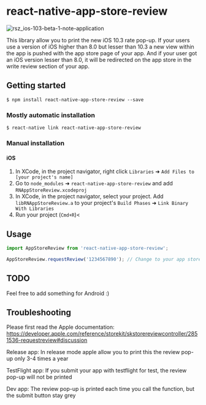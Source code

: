 
# react-native-app-store-review

![rsz_ios-103-beta-1-note-application](https://cloud.githubusercontent.com/assets/3551795/25345288/f78ff17e-2914-11e7-9939-8d2f6897bf7e.jpg)


This library allow you to print the new iOS 10.3 rate pop-up.
If your users use a version of iOS higher than 8.0 but lesser than 10.3 a new view within the app is pushed with the app store page of your app.
And if your user got an iOS version lesser than 8.0, it will be redirected on the app store in the write review section of your app.

## Getting started

`$ npm install react-native-app-store-review --save`

### Mostly automatic installation

`$ react-native link react-native-app-store-review`

### Manual installation


#### iOS

1. In XCode, in the project navigator, right click `Libraries` ➜ `Add Files to [your project's name]`
2. Go to `node_modules` ➜ `react-native-app-store-review` and add `RNAppStoreReview.xcodeproj`
3. In XCode, in the project navigator, select your project. Add `libRNAppStoreReview.a` to your project's `Build Phases` ➜ `Link Binary With Libraries`
4. Run your project (`Cmd+R`)<

## Usage
```javascript
import AppStoreReview from 'react-native-app-store-review';

AppStoreReview.requestReview('1234567890'); // Change to your app store id
```

## TODO

Feel free to add something for Android :) 

## Troubleshooting

Please first read the Apple documentation: https://developer.apple.com/reference/storekit/skstorereviewcontroller/2851536-requestreview#discussion

Release app:
In release mode apple allow you to print this the review pop-up only 3-4 times a year

TestFlight app:
If you submit your app with testflight for test, the review pop-up will not be printed

Dev app:
The review pop-up is printed each time you call the function, but the submit button stay grey
